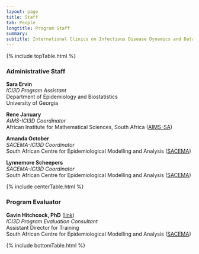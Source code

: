 ```yaml
---
layout: page
title: Staff
tab: People
longtitle: Program Staff
summary:
subtitle: International Clinics on Infectious Disease Dynamics and Data
---
```


{% include topTable.html %}

### Administrative Staff

**Sara Ervin** <br>
*ICI3D Program Assistant* <br>
Department of Epidemiology and Biostatistics <br>
University of Georgia<br>

**Rene January**<br>
*AIMS-ICI3D Coordinator*<br>
African Institute for Mathematical Sciences, South Africa ([AIMS-SA](http://www.aims.ac.za/ "AIMS-SA"))

**Amanda October** <br>
*SACEMA-ICI3D Coordinator* <br>
South African Centre for Epidemiological Modelling and Analysis ([SACEMA](http://www.sacema.com/ "SACEMA"))

**Lynnemore Scheepers** <br>
*SACEMA-ICI3D Coordinator* <br>
South African Centre for Epidemiological Modelling and Analysis ([SACEMA](http://www.sacema.com/ "SACEMA"))

{% include centerTable.html %}

### Program Evaluator

**Gavin Hitchcock, PhD** ([link](http://www.sacema.com/people/staff/ "Gavin Hitchcock")) <br>
*ICI3D Program Evaluation Consultant* <br>
Assistant Director for Training <br>
South African Centre for Epidemiological Modelling and Analysis ([SACEMA](http://www.sacema.com/ "SACEMA"))

{% include bottomTable.html %}
